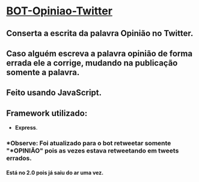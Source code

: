 # [BOT-Opiniao-Twitter](https://twitter.com/BotOpiniao)
## Conserta a escrita da palavra Opinião no Twitter.  
## Caso alguém escreva a palavra opinião de forma errada ele a corrige, mudando na publicação somente a palavra.  
## Feito usando JavaScript.  
## Framework utilizado:  
* __Express__.
### *Observe: Foi atualizado para o bot retweetar somente "*OPINIÃO" pois as vezes estava retweetando em tweets errados.  
#### Está no 2.0 pois já saiu do ar uma vez.

